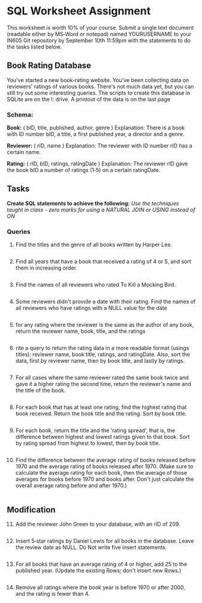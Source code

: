 # SQL Worksheet Assignment

This worksheet is worth 10% of your course. Submit a single text document (readable either by MS‐Word or notepad) named YOURUSERNAME  to your IN605 Git repository by September 10th 11:59pm with the statements to do the tasks listed below.

## Book Rating Database

You've started a new book‐rating website. You've been collecting data on reviewers' ratings of various books. There's not much data yet, but you can still try out some interesting queries. The scripts to create this database in SQLite are on the I: drive. A printout of the data is on the last page

### Schema:

**Book:** ( bID, title, published, author, genre ) Explanation: There is a book with ID number bID, a title, a first published year, a director and a genre.

**Reviewer:** ( rID, name ) Explanation: The reviewer with ID number rID has a certain name.

**Rating:** ( rID, bID, ratings, ratingDate ) Explanation: The reviewer rID gave the book bID a number of ratings (1‐5) on a certain ratingDate.

## Tasks

**Create SQL statements to achieve the following:**
*Use the techniques taught in class - zero marks for using a NATURAL JOIN or USING instead of ON*

### Queries 

1. Find the titles and the genre of all books written by Harper Lee.
```sql

```
2. Find all years that have a book that received a rating of 4 or 5, and sort them in increasing order.
```sql

```
3. Find the names of all reviewers who rated To Kill a Mocking Bird.
```sql

```
4. Some reviewers didn't provide a date with their rating. Find the names of all reviewers who have ratings with a NULL value for the date
```sql

```
5. for any rating where the reviewer is the same as the author of any book, return the reviewer name, book, title, and the ratings
```sql

```
6. rite a query to return the rating data in a more readable format (usings titles): reviewer name, book title, ratings, and ratingDate. Also, sort the data, first by reviewer name, then by book title, and lastly by ratings.
```sql

```
7. For all cases where the same reviewer rated the same book twice and gave it a higher rating the second time, return the reviewer's name and the title of the book.
```sql

```
8. For each book that has at least one rating, find the highest rating that book received. Return the book title and the rating. Sort by book title.
```sql

```
9. For each book, return the title and the 'rating spread', that is, the difference between highest and lowest ratings given to that book. Sort by rating spread from highest to lowest, then by book title.
```sql

```
10. Find the difference between the average rating of books released before 1970 and the average rating of books released after 1970. (Make sure to calculate the average rating for each book, then the average of those averages for books before 1970 and books after. Don't just calculate the overall average rating before and after 1970.)
```sql

```
## Modification 

11. Add the reviewer John Green to your database, with an rID of 209.
```sql

```
12. Insert 5‐star ratings by Daniel Lewis for all books in the database. Leave the review date as NULL. Do Not write five insert statements.
```sql

```
13. For all books that have an average rating of 4 or higher, add 25 to the published year. (Update the existing Rows; don't insert new Rows.)
```sql

```
14. Remove all ratings where the book year is before 1970 or after 2000, and the rating is fewer than 4.
```sql

```